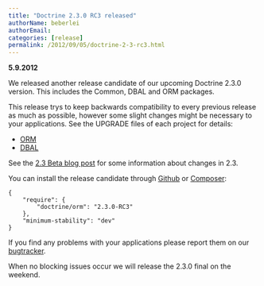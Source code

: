 ```yaml
---
title: "Doctrine 2.3.0 RC3 released"
authorName: beberlei
authorEmail:
categories: [release]
permalink: /2012/09/05/doctrine-2-3-rc3.html
---
```

**5.9.2012**

We released another release candidate of our upcoming Doctrine 2.3.0
version. This includes the Common, DBAL and ORM packages.

This release trys to keep backwards compatibility to every previous
release as much as possible, however some slight changes might be
necessary to your applications. See the UPGRADE files of each project
for details:

-   [ORM](https://github.com/doctrine/doctrine2/blob/master/UPGRADE.md)
-   [DBAL](https://github.com/doctrine/dbal/blob/master/UPGRADE)

See the [2.3 Beta blog
post](https://www.doctrine-project.org/2012/07/16/doctrine-2-3-beta.html) for
some information about changes in 2.3.

You can install the release candidate through
[Github](https://github.com/doctrine/doctrine2) or
[Composer](https://packagist.org):

    {
        "require": {
            "doctrine/orm": "2.3.0-RC3"
        },
        "minimum-stability": "dev"
    }

If you find any problems with your applications please report them on
our [bugtracker](https://www.doctrine-project.org/jira).

When no blocking issues occur we will release the 2.3.0 final on the
weekend.

